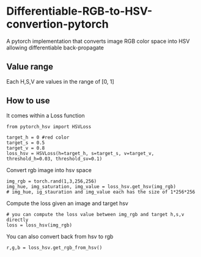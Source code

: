# Differentiable-RGB-to-HSV-convertion-pytorch
A pytorch implementation that converts image RGB color space into HSV allowing differentiable back-propagate


## Value range
Each H,S,V are values in the range of [0, 1]


## How to use
It comes within a Loss function
```
from pytorch_hsv import HSVLoss

target_h = 0 #red color
target_s = 0.5
target_v = 0.8
loss_hsv = HSVLoss(h=target_h, s=target_s, v=target_v, threshold_h=0.03, threshold_sv=0.1)
```
Convert rgb image into hsv space
```
img_rgb = torch.rand(1,3,256,256)
img_hue, img_saturation, img_value = loss_hsv.get_hsv(img_rgb)
# img_hue, ig_stauration and img_value each has the size of 1*256*256
```
Compute the loss given an image and target hsv
```
# you can compute the loss value between img_rgb and target h,s,v directly
loss = loss_hsv(img_rgb)
```
You can also convert back from hsv to rgb
```
r,g,b = loss_hsv.get_rgb_from_hsv()
```
